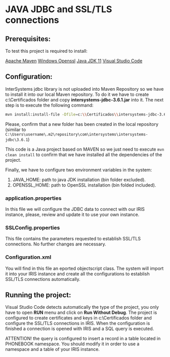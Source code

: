 # JAVA JDBC and SSL/TLS connections
## Prerequisites:

To test this project is required to install:

[Apache Maven](https://dlcdn.apache.org/maven/maven-3/3.9.1/binaries/apache-maven-3.9.1-bin.zip)
[Windows Openssl](https://slproweb.com/download/Win64OpenSSL_Light-3_1_0.exe)
[Java JDK 11](https://www.oracle.com/es/java/technologies/javase/jdk11-archive-downloads.html#license-lightbox)
[Visual Studio Code](https://code.visualstudio.com/download)

## Configuration:

InterSystems jdbc library is not uploaded into Maven Repository so we have to install it into our local Maven repository. To do it we have to create c:\Certificados folder and copy **intersystems-jdbc-3.6.1.jar** into it. The next step is to execute the following command:

```bash
mvn install:install-file -Dfile=c:\\Certificados\\intersystems-jdbc-3.6.1.jar -DgroupId=com.intersystems -DartifactId=intersystems-jdbc -Dversion=3.6.1 -Dpackaging=jar
```
Please, confirm that a new folder has been created in the local repository (similar to `C:\Users\username\.m2\repository\com\intersystems\intersystems-jdbc\3.6.1`)

This code is a Java project based on MAVEN so we just need to execute `mvn clean install` to confirm that we have installed all the dependencies of the project.

Finally, we have to configure two environment variables in the system:
1. JAVA_HOME: path to java JDK installation (bin folder excluded).
2. OPENSSL_HOME: path to OpenSSL installation (bin folded included).

### application.properties

In this file we will configure the JDBC data to connect with our IRIS instance, please, review and update it to use your own instance.

### SSLConfig.properties

This file contains the parameters requested to establish SSL/TLS connections. No further changes are necessary.

### Configuration.xml

You will find in this file an eported objectscript class. The system will import it into your IRIS instance and create all the configurations to establish SSL/TLS connections automatically.

## Running the project:

Visual Studio Code detects automatically the type of the project, you only have to open **RUN** menu and click on **Run Without Debug**. The project is configured to create certificates and keys in c:\Certificados folder and configure the SSL/TLS connections in IRIS. When the configuration is finished a connection is opened with IRIS and a SQL query is executed. 

ATTENTION! the query is configured to insert a record in a table located in PHONEBOOK namespace. You should modify it in order to use a namespace and a table of your IRIS instance.